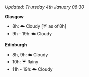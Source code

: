 *Updated: Thursday 4th January 06:30*

**Glasgow**

* 8h: :cloud: Cloudy [:umbrella: as of 8h]
* 9h - 19h: :cloud: Cloudy

**Edinburgh**

* 8h, 9h: :cloud: Cloudy
* 10h: :umbrella: Rainy
* 11h - 19h: :cloud: Cloudy
